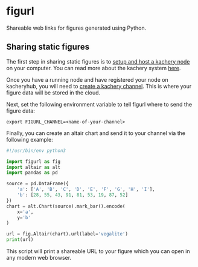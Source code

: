 # figurl

Shareable web links for figures generated using Python.

## Sharing static figures

The first step in sharing static figures is to [setup and host a kachery node](https://github.com/kacheryhub/kachery-doc/blob/main/doc/hostKacheryNode.md) on your computer. You can read more about the kachery system [here](https://github.com/kacheryhub/kachery-doc/blob/main/README.md).

Once you have a running node and have registered your node on kacheryhub, you will need to [create a kachery channel](). This is where your figure data will be stored in the cloud.

Next, set the following environment variable to tell figurl where to send the figure data:

```
export FIGURL_CHANNEL=<name-of-your-channel>
```

Finally, you can create an altair chart and send it to your channel via the following example:

```python
#!/usr/bin/env python3

import figurl as fig
import altair as alt
import pandas as pd

source = pd.DataFrame({
    'a': ['A', 'B', 'C', 'D', 'E', 'F', 'G', 'H', 'I'],
    'b': [28, 55, 43, 91, 81, 53, 19, 87, 52]
})
chart = alt.Chart(source).mark_bar().encode(
    x='a',
    y='b'
)

url = fig.Altair(chart).url(label='vegalite')
print(url)
```

This script will print a shareable URL to your figure which you can open in any modern web browser.